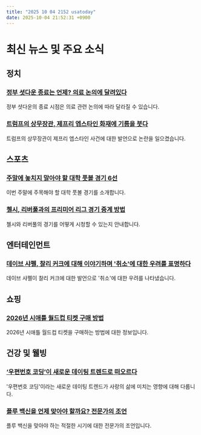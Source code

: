 ```yaml
---
title: "2025 10 04 2152 usatoday"
date: 2025-10-04 21:52:31 +0900
---
```


# 최신 뉴스 및 주요 소식

## 정치

### [정부 셧다운 종료는 언제? 의료 논의에 달려있다](https://www.usatoday.com/story/news/politics/2025/10/04/when-will-government-shutdown-end-healthcare/86471925007/)
정부 셧다운의 종료 시점은 의료 관련 논의에 따라 달라질 수 있습니다.
### [트럼프의 상무장관, 제프리 엡스타인 화재에 기름을 붓다](https://www.usatoday.com/story/news/politics/2025/10/04/jeffrey-esptein-trump-howard-lutnick-blackmailer/86486353007/)
트럼프의 상무장관이 제프리 엡스타인 사건에 대한 발언으로 논란을 일으켰습니다.

## 스포츠

### [주말에 놓치지 말아야 할 대학 풋볼 경기 6선](https://www.usatoday.com/story/sports/ncaaf/2025/10/03/college-football-games-to-watch-week-6/86456614007/)
이번 주말에 주목해야 할 대학 풋볼 경기를 소개합니다.
### [첼시, 리버풀과의 프리미어 리그 경기 중계 방법](https://www.usatoday.com/story/sports/soccer/epl/2025/10/04/chelsea-liverpool-highlights-updates-score-tv-time/86500825007/)
첼시와 리버풀의 경기를 어떻게 시청할 수 있는지 안내합니다.

## 엔터테인먼트

### [데이브 샤펠, 찰리 커크에 대해 이야기하며 '취소'에 대한 우려를 표명하다](https://www.usatoday.com/story/entertainment/celebrities/2025/10/03/dave-chappelle-saudi-arabia/86504694007/)
데이브 샤펠이 찰리 커크에 대한 발언으로 '취소'에 대한 우려를 나타냈습니다.

## 쇼핑

### [2026년 시애틀 월드컵 티켓 구매 방법](https://www.usatoday.com/story/shopping/2025/10/03/how-to-buy-seattle-2026-world-cup-tickets/86503570007/)
2026년 시애틀 월드컵 티켓을 구매하는 방법에 대한 정보입니다.

## 건강 및 웰빙

### [‘우편번호 코딩’이 새로운 데이팅 트렌드로 떠오르다](https://www.usatoday.com/story/life/health-wellness/2025/10/03/zip-coding-dating-trend/86481064007/)
'우편번호 코딩'이라는 새로운 데이팅 트렌드가 사랑의 삶에 미치는 영향에 대해 다룹니다.
### [플루 백신을 언제 맞아야 할까요? 전문가의 조언](https://www.usatoday.com/story/life/health-wellness/2025/09/30/when-to-get-flu-shot/86369500007/)
플루 백신을 맞아야 하는 적절한 시기에 대한 전문가의 조언입니다.